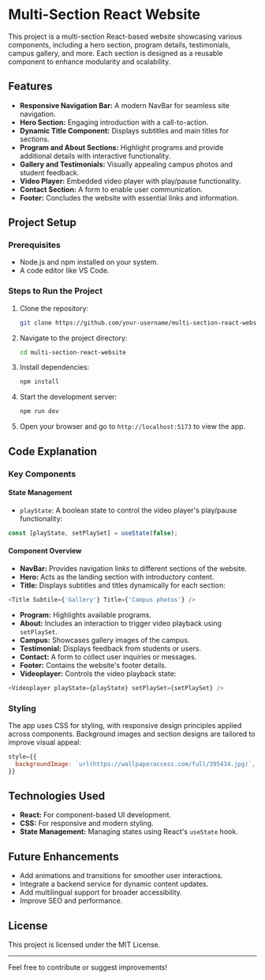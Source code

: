 # Multi-Section React Website

This project is a multi-section React-based website showcasing various components, including a hero section, program details, testimonials, campus gallery, and more. Each section is designed as a reusable component to enhance modularity and scalability.

## Features
- **Responsive Navigation Bar:** A modern NavBar for seamless site navigation.
- **Hero Section:** Engaging introduction with a call-to-action.
- **Dynamic Title Component:** Displays subtitles and main titles for sections.
- **Program and About Sections:** Highlight programs and provide additional details with interactive functionality.
- **Gallery and Testimonials:** Visually appealing campus photos and student feedback.
- **Video Player:** Embedded video player with play/pause functionality.
- **Contact Section:** A form to enable user communication.
- **Footer:** Concludes the website with essential links and information.

## Project Setup

### Prerequisites
- Node.js and npm installed on your system.
- A code editor like VS Code.

### Steps to Run the Project
1. Clone the repository:
   ```bash
   git clone https://github.com/your-username/multi-section-react-website.git
   ```

2. Navigate to the project directory:
   ```bash
   cd multi-section-react-website
   ```

3. Install dependencies:
   ```bash
   npm install
   ```

4. Start the development server:
   ```bash
   npm run dev
   ```

5. Open your browser and go to `http://localhost:5173` to view the app.

## Code Explanation

### Key Components

#### State Management
- `playState`: A boolean state to control the video player's play/pause functionality:
```javascript
const [playState, setPlaySet] = useState(false);
```

#### Component Overview
- **NavBar:** Provides navigation links to different sections of the website.
- **Hero:** Acts as the landing section with introductory content.
- **Title:** Displays subtitles and titles dynamically for each section:
```javascript
<Title Subtile={'Gallery'} Title={'Campus photos'} />
```
- **Program:** Highlights available programs.
- **About:** Includes an interaction to trigger video playback using `setPlaySet`.
- **Campus:** Showcases gallery images of the campus.
- **Testimonial:** Displays feedback from students or users.
- **Contact:** A form to collect user inquiries or messages.
- **Footer:** Contains the website's footer details.
- **Videoplayer:** Controls the video playback state:
```javascript
<Videoplayer playState={playState} setPlaySet={setPlaySet} />
```

### Styling
The app uses CSS for styling, with responsive design principles applied across components. Background images and section designs are tailored to improve visual appeal:
```javascript
style={{
  backgroundImage: `url(https://wallpaperaccess.com/full/395434.jpg)`,
}}
```

## Technologies Used
- **React:** For component-based UI development.
- **CSS:** For responsive and modern styling.
- **State Management:** Managing states using React's `useState` hook.

## Future Enhancements
- Add animations and transitions for smoother user interactions.
- Integrate a backend service for dynamic content updates.
- Add multilingual support for broader accessibility.
- Improve SEO and performance.

## License
This project is licensed under the MIT License.

---

Feel free to contribute or suggest improvements!

